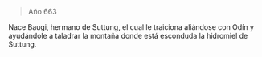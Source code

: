 > Año 663

Nace Baugi, hermano de Suttung, el cual le traiciona aliándose con Odín y ayudándole a taladrar la montaña donde está esconduda la hidromiel de Suttung.